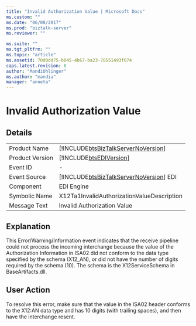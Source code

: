 ```yaml
---
title: "Invalid Authorization Value | Microsoft Docs"
ms.custom: ""
ms.date: "06/08/2017"
ms.prod: "biztalk-server"
ms.reviewer: ""

ms.suite: ""
ms.tgt_pltfrm: ""
ms.topic: "article"
ms.assetid: 70d0dd75-b045-4b67-ba23-78551493f074
caps.latest.revision: 8
author: "MandiOhlinger"
ms.author: "mandia"
manager: "anneta"
---
```

# Invalid Authorization Value
## Details  
  
|                 |                                                                                        |
|-----------------|----------------------------------------------------------------------------------------|
|  Product Name   |   [!INCLUDE[btsBizTalkServerNoVersion](../includes/btsbiztalkservernoversion-md.md)]   |
| Product Version |               [!INCLUDE[btsEDIVersion](../includes/btsediversion-md.md)]               |
|    Event ID     |                                           -                                            |
|  Event Source   | [!INCLUDE[btsBizTalkServerNoVersion](../includes/btsbiztalkservernoversion-md.md)] EDI |
|    Component    |                                       EDI Engine                                       |
|  Symbolic Name  |                       X12Ta1InvalidAuthorizationValueDescription                       |
|  Message Text   |                              Invalid Authorization Value                               |
  
## Explanation  
 This Error/Warning/Information event indicates that the receive pipeline could not process the incoming interchange because the value of the Authorization Information in ISA02 did not conform to the data type specified by the schema (X12_AN), or did not have the number of digits required by the schema (10). The schema is the X12ServiceSchema in BaseArtifacts.dll.  
  
## User Action  
 To resolve this error, make sure that the value in the ISA02 header conforms to the X12:AN data type and has 10 digits (with trailing spaces), and then have the interchange resent.